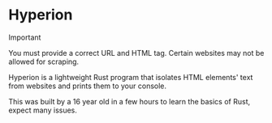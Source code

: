 # Hyperion
> [!IMPORTANT]
> You must provide a correct URL and HTML tag.
> Certain websites may not be allowed for scraping.

Hyperion is a lightweight Rust program that isolates HTML elements' text from websites and prints them to your console.

This was built by a 16 year old in a few hours to learn the basics of Rust, expect many issues.
